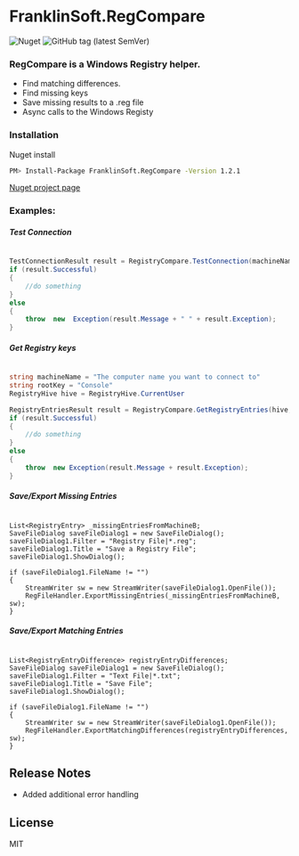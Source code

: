 # FranklinSoft.RegCompare
![Nuget](https://img.shields.io/nuget/v/FranklinSoft.RegCompare?style=for-the-badge) ![GitHub tag (latest SemVer)](https://img.shields.io/github/tag/DouganRedhammer/FranklinSoft.RegCompare?style=for-the-badge)

### RegCompare is a Windows Registry helper.
- Find matching differences.
- Find missing keys
- Save missing results to a .reg file
- Async calls to the Windows Registy 
### Installation

Nuget install 
```sh
PM> Install-Package FranklinSoft.RegCompare -Version 1.2.1
```
[Nuget project page](https://www.nuget.org/packages/FranklinSoft.RegCompare/)

### Examples:
##### Test Connection

```csharp

TestConnectionResult result = RegistryCompare.TestConnection(machineName);
if (result.Successful)
{
    //do something
}
else
{
    throw  new  Exception(result.Message + " " + result.Exception);
}
```

##### Get Registry keys
```csharp

string machineName = "The computer name you want to connect to"
string rootKey = "Console"
RegistryHive hive = RegistryHive.CurrentUser

RegistryEntriesResult result = RegistryCompare.GetRegistryEntries(hive, rootKey, machineName);
if (result.Successful)
{
    //do something
}
else
{
    throw  new Exception(result.Message + result.Exception);
}
```

##### Save/Export Missing Entries
```

List<RegistryEntry> _missingEntriesFromMachineB;
SaveFileDialog saveFileDialog1 = new SaveFileDialog();
saveFileDialog1.Filter = "Registry File|*.reg";
saveFileDialog1.Title = "Save a Registry File";
saveFileDialog1.ShowDialog();

if (saveFileDialog1.FileName != "")
{
    StreamWriter sw = new StreamWriter(saveFileDialog1.OpenFile());
    RegFileHandler.ExportMissingEntries(_missingEntriesFromMachineB, sw);
}
```

##### Save/Export Matching Entries
```

List<RegistryEntryDifference> registryEntryDifferences;
SaveFileDialog saveFileDialog1 = new SaveFileDialog();
saveFileDialog1.Filter = "Text File|*.txt";
saveFileDialog1.Title = "Save File";
saveFileDialog1.ShowDialog();

if (saveFileDialog1.FileName != "")
{
    StreamWriter sw = new StreamWriter(saveFileDialog1.OpenFile());
    RegFileHandler.ExportMatchingDifferences(registryEntryDifferences, sw);
}
```

## Release Notes
* Added additional error handling



License
----

MIT
